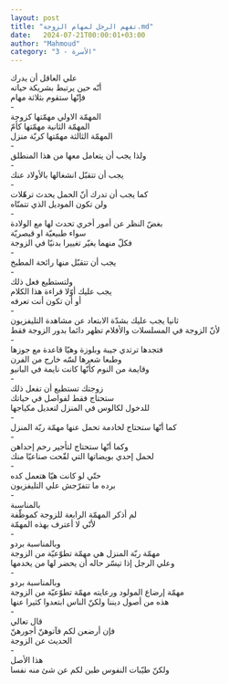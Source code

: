 ```yaml
---
layout: post
title: "تفهم الرجل لمهام الزوجة.md"
date:   2024-07-21T00:00:01+03:00
author: "Mahmoud"
category: "3 - الأسرة"
---
```

علي العاقل أن يدرك\
أنّه حين يرتبط بشريكة حياته\
فإنّها ستقوم بثلاثة مهام\
-\
المهمّة الاولي مهمّتها كزوجة\
المهمّة الثانية مهمّتها كأمّ\
المهمّة الثالثة مهمّتها كربّة منزل\
-\
ولذا يجب أن يتعامل معها من هذا المنطلق\
-\
يجب أن تتقبّل انشغالها بالأولاد عنك\
-\
كما يجب أن تدرك أنّ الحمل يحدث ترهّلات\
ولن تكون الموديل الذي تتمنّاه\
-\
بغضّ النظر عن أمور أخري تحدث لها مع الولادة\
سواء طبيعيّة او قيصريّة\
فكلّ منهما يغيّر تغييرا بدنيّا في الزوجة\
-\
يجب أن تتقبّل منها رائحة المطبخ\
-\
ولتستطيع فعل ذلك\
يجب عليك أوّلا قراءة هذا الكلام\
أو أن تكون أنت تعرفه\
-\
ثانيا يجب عليك بشدّة الابتعاد عن مشاهدة
التليفزيون\
لأنّ الزوجة في المسلسلات والأفلام تظهر دائما بدور الزوجة
فقط\
-\
فتجدها ترتدي جيبة وبلوزة وهيّا قاعدة مع جوزها\
وطبعا شعرها لسّه خارج من الفرن\
وقايمة من النوم كأنّها كانت نايمة في البانيو\
-\
زوجتك تستطيع أن تفعل ذلك\
ستحتاج فقط لفواصل في حياتك\
للدخول لكالوس في المنزل لتعديل مكياجها\
-\
كما أنّها ستحتاج لخادمة تحمل عنها مهمّة ربّة المنزل\
-\
وكما أنّها ستحتاج لتأجير رحم إحداهن\
لحمل إحدي بويضاتها التي لقّحت صناعيّا منك\
-\
حتّي لو كانت هيّا هتعمل كده\
برده ما تتفرّجش علي التليفزيون\
-\
بالمناسبة\
لم أذكر المهمّة الرابعة للزوجة كموظّفة\
لأنّي لا أعترف بهذه المهمّة\
-\
وبالمناسبة بردو\
مهمّة ربّة المنزل هي مهمّة تطوّعيّة من الزوجة\
وعلي الرجل إذا تيسّر حاله أن يحضر لها من يخدمها\
-\
وبالمناسبة بردو\
مهمّة إرضاع المولود ورعايته مهمّة تطوّعيّة من الزوجة\
هذه من أصول ديننا ولكنّ الناس ابتعدوا كثيرا عنها\
-\
قال تعالي\
فإن أرضعن لكم فآتوهنّ أجورهنّ\
الحديث عن الزوجة\
-\
هذا الأصل\
ولكنّ طيّبات النفوس طبن لكم عن شئ منه نفسا
